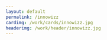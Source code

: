 ```yaml
---
layout: default
permalink: /innowizz
cardimg: /work/cards/innowizz.jpg
headerimg: /work/header/innowizz.jpg
---
```


